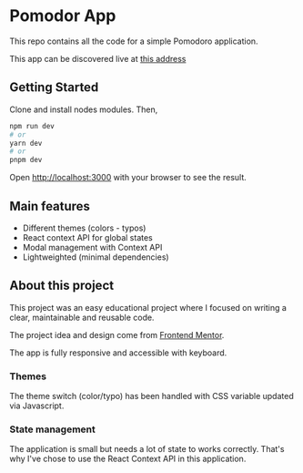 # Pomodor App

This repo contains all the code for a simple Pomodoro application.

This app can be discovered live at [this address](https://wandocode.github.io/pomodoro/)

## Getting Started

Clone and install nodes modules.
Then,

```bash
npm run dev
# or
yarn dev
# or
pnpm dev
```

Open [http://localhost:3000](http://localhost:3000) with your browser to see the result.

## Main features

- Different themes (colors - typos)
- React context API for global states
- Modal management with Context API
- Lightweighted (minimal dependencies)

## About this project

This project was an easy educational project where I focused on writing a clear, maintainable and reusable code.

The project idea and design come from [Frontend Mentor](https://www.frontendmentor.io/profile/Wandole).

The app is fully responsive and accessible with keyboard.

### Themes

The theme switch (color/typo) has been handled with CSS variable updated via Javascript.

### State management

The application is small but needs a lot of state to works correctly. That's why I've chose to use the React Context API in this application.
